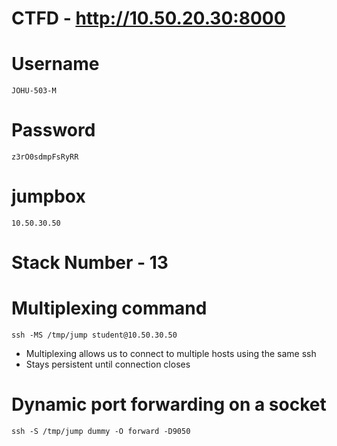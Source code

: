 # CTFD - http://10.50.20.30:8000
# Username
```
JOHU-503-M
```
# Password
```
z3rO0sdmpFsRyRR
```
# jumpbox
```
10.50.30.50
```
# Stack Number - 13
# Multiplexing command
```
ssh -MS /tmp/jump student@10.50.30.50
```
* Multiplexing allows us to connect to multiple hosts using the same ssh
* Stays persistent until connection closes
# Dynamic port forwarding on a socket
```
ssh -S /tmp/jump dummy -O forward -D9050
```
